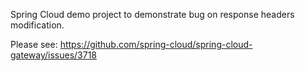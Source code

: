 Spring Cloud demo project to demonstrate bug on response headers modification.

Please see: https://github.com/spring-cloud/spring-cloud-gateway/issues/3718